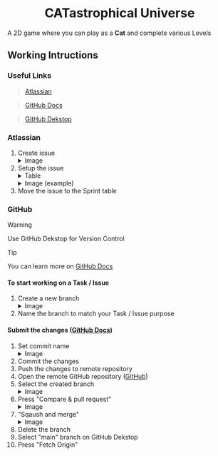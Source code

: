 <h1 style="text-align: center;">CATastrophical Universe</h1>

<p>A 2D game where you can play as a <b>Cat</b> and complete various Levels</p>

## Working Intructions

### Useful Links
> [Atlassian](https://4reaktorius.atlassian.net)

> [GitHub Docs](https://docs.github.com/en/pull-requests/collaborating-with-pull-requests/proposing-changes-to-your-work-with-pull-requests/creating-a-pull-request)

> [GitHub Dekstop](https://desktop.github.com)

### Atlassian

<ol>
    <li>Create issue
        <details>
            <summary>Image</summary>
            <img src="https://i.imgur.com/w0TsZjv.png"></img>
        </details>
    </li>
    <li>Setup the issue
        <details>
            <summary>Table</summary>
            <table>
                <tr>
                    <td>Option</td>
                    <td>Value</td>
                </tr>
                <tr>
                    <td>Title</td>
                    <td>As a player, I want <code><...></code>, so that I <code><...></code></td>
                </tr>
                <tr>
                    <td>Story Points (Difficulty)</td>
                    <td>Fibonacci Sequence (1, 2, 3, 5, 8, ...)</td>
                </tr>
                <tr>
                    <td>Assignee</td>
                    <td>The developer that will be working on the task</td>
                </tr>
                <tr>
                    <td>Description (Acceptance)</td>
                    <td>
                        And I know I'm done when:
                        <ul>
                            <li>Task 1 works</li>
                            <li>Task 2 works</li>
                            <li>Task 3 works</li>
                        </ul>
                    </td>
                </tr>
            </table>
        </details>
        <details>
            <summary>Image (example)</summary>
            <img src="https://i.imgur.com/XqE6nF2.png" />
        </details>
    </li>
    <li>
        Move the issue to the Sprint table
    </li>
</ol>

### GitHub

> [!WARNING]
> Use GitHub Dekstop for Version Control

> [!TIP]
> You can learn more on [GitHub Docs](https://docs.github.com/en/pull-requests/collaborating-with-pull-requests)

####  To start working on a Task / Issue

<ol>
    <li>
        Create a new branch
        <details>
            <summary>Image</summary>
            <img src="https://i.imgur.com/qU3XUof.png" />
        </details>
    </li>
    <li>Name the branch to match your Task / Issue purpose</li>
</ol>

#### Submit the changes ([GitHub Docs](https://docs.github.com/en/pull-requests/collaborating-with-pull-requests/proposing-changes-to-your-work-with-pull-requests/creating-a-pull-request))

<ol>
    <li>
        Set commit name
        <details>
            <summary>Image</summary>
            <img src="https://i.imgur.com/W2S55mx.png" />
        </details>
    </li>
    <li>Commit the changes</li>
    <li>Push the changes to remote repository</li>
    <li>Open the remote GitHub repository (<a href="https://github.com/">GitHub</a>)</li>
    <li>Select the created branch
        <details>
            <summary>Image</summary>
            <img src="https://docs.github.com/assets/cb-29825/mw-1440/images/help/pull_requests/branch-dropdown.webp" />
        </details>
    </li>
    <li>Press "Compare & pull request"
        <details>
            <summary>Image</summary>
            <img src="https://docs.github.com/assets/cb-34106/mw-1440/images/help/pull_requests/pull-request-compare-pull-request.webp" />
        </details>
    </li>
    <li>"Sqaush and merge"
        <details>
            <summary>Image</summary>
            <img src="https://docs.github.com/assets/cb-169364/mw-1440/images/help/pull_requests/merge-pull-request-options.webp" />
        </details>
    </li>
    <li>Delete the branch</li>
    <li>Select "main" branch on GitHub Dekstop
    <li>Press "Fetch Origin"</li>
</ol>
